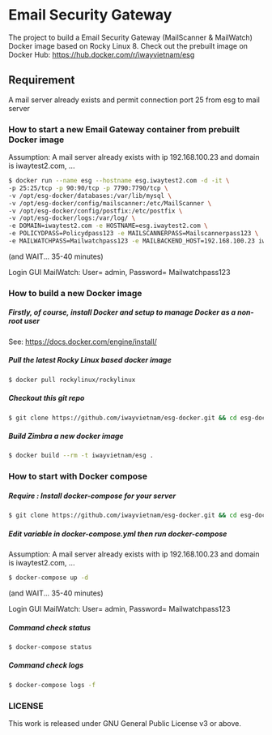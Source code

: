 # Email Security Gateway
The project to build a Email Security Gateway (MailScanner & MailWatch) Docker image based on Rocky Linux 8.
Check out the prebuilt image on Docker Hub: https://hub.docker.com/r/iwayvietnam/esg

## Requirement
A mail server already exists and permit connection port 25 from esg to mail server

### How to start a new Email Gateway container from prebuilt Docker image
Assumption: A mail server already exists with ip 192.168.100.23 and domain is iwaytest2.com, ...

```bash
$ docker run --name esg --hostname esg.iwaytest2.com -d -it \
-p 25:25/tcp -p 90:90/tcp -p 7790:7790/tcp \
-v /opt/esg-docker/databases:/var/lib/mysql \
-v /opt/esg-docker/config/mailscanner:/etc/MailScanner \
-v /opt/esg-docker/config/postfix:/etc/postfix \
-v /opt/esg-docker/logs:/var/log/ \
-e DOMAIN=iwaytest2.com -e HOSTNAME=esg.iwaytest2.com \
-e POLICYDPASS=Policydpass123 -e MAILSCANNERPASS=Mailscannerpass123 \
-e MAILWATCHPASS=Mailwatchpass123 -e MAILBACKEND_HOST=192.168.100.23 iwayvietnam/esg-docker
```
(and WAIT... 35-40 minutes)

Login GUI MailWatch: User= admin, Password= Mailwatchpass123

### How to build a new Docker image
##### Firstly, of course, install Docker and setup to manage Docker as a non-root user
See: https://docs.docker.com/engine/install/

##### Pull the latest Rocky Linux based docker image
```bash
$ docker pull rockylinux/rockylinux
```
##### Checkout this git repo
```bash
$ git clone https://github.com/iwayvietnam/esg-docker.git && cd esg-docker
```

##### Build Zimbra a new docker image
```bash
$ docker build --rm -t iwayvietnam/esg .
```

### How to start with Docker compose
##### Require : Install docker-compose for your server
```bash
$ git clone https://github.com/iwayvietnam/esg-docker.git && cd esg-docker
```
##### Edit variable in docker-compose.yml then run docker-compose
Assumption: A mail server already exists with ip 192.168.100.23 and domain is iwaytest2.com, ...

```bash
$ docker-compose up -d
```
(and WAIT... 35-40 minutes)

Login GUI MailWatch: User= admin, Password= Mailwatchpass123

##### Command check status
```bash
$ docker-compose status
```
##### Command check logs
```bash
$ docker-compose logs -f
```

### LICENSE
This work is released under GNU General Public License v3 or above.
